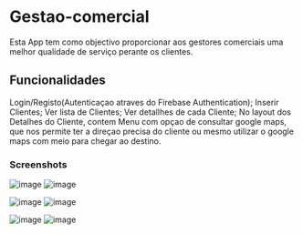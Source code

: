 # Gestao-comercial
Esta App tem como objectivo proporcionar aos gestores comerciais uma melhor qualidade de serviço perante os clientes. 
## Funcionalidades

Login/Registo(Autenticaçao atraves do Firebase Authentication);
Inserir Clientes;
Ver lista de Clientes;
Ver detallhes de cada Cliente;
No layout dos Detalhes do Cliente, contem Menu com opçao de consultar google maps, que nos permite ter a direçao precisa do cliente ou mesmo utilizar o google maps com meio para chegar ao destino. 

### Screenshots
![image](https://user-images.githubusercontent.com/34281481/35814845-04fc33fc-0a8f-11e8-8ad8-588e5a94f3d1.png)
![image](https://user-images.githubusercontent.com/34281481/35815497-86fc7d3e-0a90-11e8-9fbd-12ea739047c4.png)

![image](https://user-images.githubusercontent.com/34281481/35815532-a3314278-0a90-11e8-8e61-95cd6159ee73.png)
![image](https://user-images.githubusercontent.com/34281481/35815599-c4ef7146-0a90-11e8-937b-a374866541e7.png)

![image](https://user-images.githubusercontent.com/34281481/35815649-eed2ad52-0a90-11e8-98b1-77659e982308.png)
![image](https://user-images.githubusercontent.com/34281481/35815730-18eac1e2-0a91-11e8-96b1-df93cb993c66.png)
